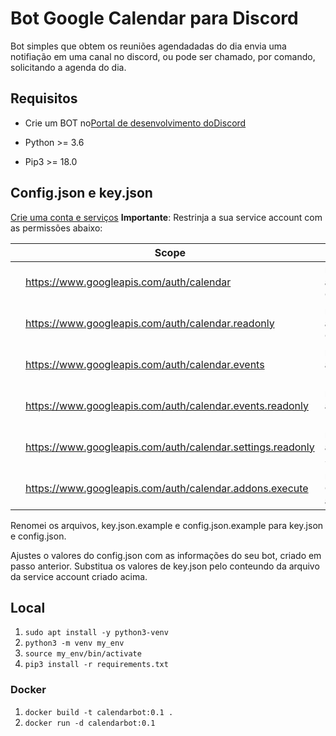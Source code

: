 # Bot Google Calendar para Discord

Bot simples que obtem os reuniões agendadadas do dia envia uma notifiação em uma canal no discord, ou pode ser chamado, por comando, solicitando a agenda do dia.

## Requisitos

- Crie um BOT no[Portal de desenvolvimento doDiscord](https://discord.com/developers/applications)

- Python >= 3.6 
- Pip3 >= 18.0

## Config.json e key.json

[Crie uma conta e serviços]("https://developers.google.com/identity/protocols/oauth2/service-account#creatinganaccount")
**Importante**: Restrinja a sua service account com as permissões abaixo:

|                            |    Scope | Meaning |
|-----------------------|-----------|-------------------|
||  https://www.googleapis.com/auth/calendar | read/write access to Calendars
||  https://www.googleapis.com/auth/calendar.readonly | read-only access to Calendars
||  https://www.googleapis.com/auth/calendar.events | read/write access to Events
||  https://www.googleapis.com/auth/calendar.events.readonly | read-only access to Events
||  https://www.googleapis.com/auth/calendar.settings.readonly | read-only access to Settings
||  https://www.googleapis.com/auth/calendar.addons.execute | run as a Calendar add-on

Renomei os arquivos, key.json.example e config.json.example para key.json e config.json.

Ajustes o valores do config.json com as informações do seu bot, criado em passo anterior.
Substitua os valores de key.json pelo conteundo da arquivo da service account criado acima.

## Local 

1. `sudo apt install -y python3-venv`
2. `python3 -m venv my_env`
3. `source my_env/bin/activate`
4. `pip3 install -r requirements.txt`

### Docker

1. `docker build -t calendarbot:0.1 . `
2. `docker run -d calendarbot:0.1`
